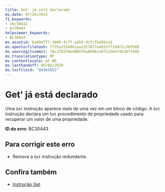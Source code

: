 ```yaml
---
title: Get' já está declarado
ms.date: 07/20/2015
f1_keywords:
- vbc30443
- bc30443
helpviewer_keywords:
- BC30443
ms.assetid: 6a68e7f7-3006-4c7f-ad53-d1fcfb105e10
ms.openlocfilehash: 7735a1534961aa2327817ae8357f1ddf2c38fb88
ms.sourcegitcommit: f8c270376ed905f6a8896ce0fe25b4f4b38ff498
ms.translationtype: MT
ms.contentlocale: pt-BR
ms.lasthandoff: 06/04/2020
ms.locfileid: "84361652"
---
```

# <a name="get-is-already-declared"></a>Get' já está declarado
Uma `Get` instrução aparece mais de uma vez em um bloco de código. A `Get` instrução declara um `Get` procedimento de propriedade usado para recuperar um valor de uma propriedade.  
  
 **ID do erro:** BC30443  
  
## <a name="to-correct-this-error"></a>Para corrigir este erro  
  
- Remova a `Get` instrução redundante.  
  
## <a name="see-also"></a>Confira também

- [Instrução Get](../language-reference/statements/get-statement.md)
